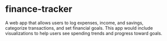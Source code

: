 # finance-tracker
A web app that allows users to log expenses, income, and savings, categorize transactions, and set financial goals. This app would include visualizations to help users see spending trends and progress toward goals.
